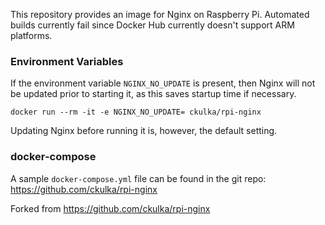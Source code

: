 This repository provides an image for Nginx on Raspberry Pi.
Automated builds currently fail since Docker Hub currently doesn't support ARM platforms.

### Environment Variables
If the environment variable ```NGINX_NO_UPDATE``` is present,  then Nginx will not be updated prior to starting it, as this  saves startup time if necessary. 
```
docker run --rm -it -e NGINX_NO_UPDATE= ckulka/rpi-nginx
```
Updating Nginx before running it is, however, the default setting.
 
### docker-compose
A sample ```docker-compose.yml``` file can be found in the git repo: https://github.com/ckulka/rpi-nginx

Forked from https://github.com/ckulka/rpi-nginx

